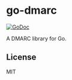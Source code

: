 # go-dmarc

[![GoDoc](https://godoc.org/github.com/emersion/go-dmarc?status.svg)](https://godoc.org/github.com/emersion/go-dmarc)

A DMARC library for Go.

## License

MIT
